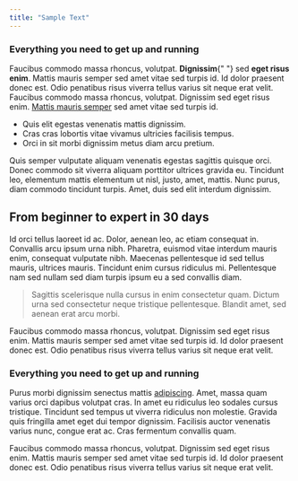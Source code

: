 ```yaml
---
title: "Sample Text"
---
```


<h3>Everything you need to get up and running</h3>
          <p>
            Faucibus commodo massa rhoncus, volutpat. <strong>Dignissim</strong>{" "}
            sed <strong>eget risus enim</strong>. Mattis mauris semper sed amet
            vitae sed turpis id. Id dolor praesent donec est. Odio penatibus
            risus viverra tellus varius sit neque erat velit. Faucibus commodo
            massa rhoncus, volutpat. Dignissim sed eget risus enim.
            <a href="#">Mattis mauris semper</a> sed amet vitae sed turpis id.
          </p>
          <ul>
            <li>Quis elit egestas venenatis mattis dignissim.</li>
            <li>
              Cras cras lobortis vitae vivamus ultricies facilisis tempus.
            </li>
            <li>Orci in sit morbi dignissim metus diam arcu pretium.</li>
          </ul>
          <p>
            Quis semper vulputate aliquam venenatis egestas sagittis quisque
            orci. Donec commodo sit viverra aliquam porttitor ultrices gravida
            eu. Tincidunt leo, elementum mattis elementum ut nisl, justo, amet,
            mattis. Nunc purus, diam commodo tincidunt turpis. Amet, duis sed
            elit interdum dignissim.
          </p>
          <h2>From beginner to expert in 30 days</h2>
          <p>
            Id orci tellus laoreet id ac. Dolor, aenean leo, ac etiam consequat
            in. Convallis arcu ipsum urna nibh. Pharetra, euismod vitae interdum
            mauris enim, consequat vulputate nibh. Maecenas pellentesque id sed
            tellus mauris, ultrices mauris. Tincidunt enim cursus ridiculus mi.
            Pellentesque nam sed nullam sed diam turpis ipsum eu a sed convallis
            diam.
          </p>
          <blockquote>
            <p>
              Sagittis scelerisque nulla cursus in enim consectetur quam. Dictum
              urna sed consectetur neque tristique pellentesque. Blandit amet,
              sed aenean erat arcu morbi.
            </p>
          </blockquote>
          <p>
            Faucibus commodo massa rhoncus, volutpat. Dignissim sed eget risus
            enim. Mattis mauris semper sed amet vitae sed turpis id. Id dolor
            praesent donec est. Odio penatibus risus viverra tellus varius sit
            neque erat velit.
          </p>
          <h3>Everything you need to get up and running</h3>
          <p>
            Purus morbi dignissim senectus mattis <a href="#">adipiscing</a>.
            Amet, massa quam varius orci dapibus volutpat cras. In amet eu
            ridiculus leo sodales cursus tristique. Tincidunt sed tempus ut
            viverra ridiculus non molestie. Gravida quis fringilla amet eget dui
            tempor dignissim. Facilisis auctor venenatis varius nunc, congue
            erat ac. Cras fermentum convallis quam.
          </p>
          <p>
            Faucibus commodo massa rhoncus, volutpat. Dignissim sed eget risus
            enim. Mattis mauris semper sed amet vitae sed turpis id. Id dolor
            praesent donec est. Odio penatibus risus viverra tellus varius sit
            neque erat velit.
          </p>